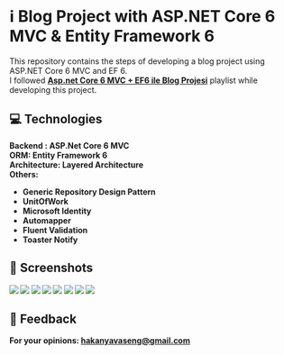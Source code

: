 # :information_source: Blog Project with ASP.NET Core 6 MVC & Entity Framework 6 
This repository contains the steps of developing a blog project using ASP.NET Core 6 MVC and EF 6. <br/>
I followed <b><a href="https://www.youtube.com/watch?v=Lpo0avv3g-Q&list=PLrSCwxkucNmxFrrAsGm14Z-5Cu52MKrNr">Asp.net Core 6 MVC + EF6 ile Blog Projesi</a></b> playlist while developing this project.


## :computer:	Technologies

<div>
  <b>Backend<b> : ASP.Net Core 6 MVC </br>
  <b>ORM<b>: Entity Framework 6 </br>
  <b>Architecture<b>: Layered Architecture</br>
  <b><a>Others:</a></b>
  <ul>
    <li>Generic Repository Design Pattern </li>
    <li>UnitOfWork</li>
    <li>Microsoft Identity</li>
    <li>Automapper</li>
    <li>Fluent Validation</li>
    <li>Toaster Notify </li>
  </ul>

</div>
  
## 	:camera_flash: Screenshots

<a><img src="https://i.ibb.co/k6yTwSr/Screenshot-2024-02-14-144722.png"></a>
<a><img src="https://i.ibb.co/WVNJn4W/Screenshot-2024-02-14-145526.png"></a>
<a><img src="https://i.ibb.co/DthfpSv/Screenshot-2024-02-14-145612.png"></a>
<a><img src="https://i.ibb.co/MDn3HWd/Screenshot-2024-02-14-145634.png"></a>
<a><img src="https://i.ibb.co/G2WypwC/Screenshot-2024-02-14-145702.png"></a>
<a><img src="https://i.ibb.co/zhJYNVp/Screenshot-2024-02-14-145720.png"></a>
<a><img src="https://i.ibb.co/2P3F7z6/Screenshot-2024-02-14-145751.png"></a>
<img src="https://github.com/hakanyavaseng/ck-mvc_blog-tutorial/blob/main/Gif.gif?raw=true">


  
## :email: Feedback

For your opinions: <b><a target="blank" href="mailto:hakanyavaseng@gmail.com">hakanyavaseng@gmail.com</a></b> 

  

 
